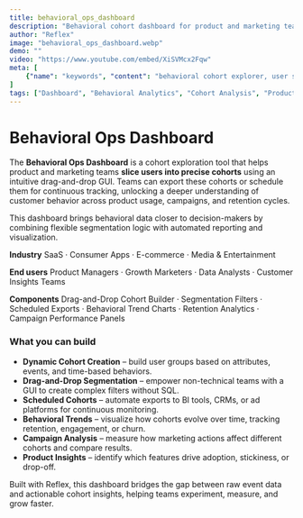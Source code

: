 ```yaml
---
title: behavioral_ops_dashboard
description: "Behavioral cohort dashboard for product and marketing teams to create, analyze, and schedule user segments for ongoing insights."
author: "Reflex"
image: "behavioral_ops_dashboard.webp"
demo: ""
video: "https://www.youtube.com/embed/XiSVMcx2Fqw"
meta: [
    {"name": "keywords", "content": "behavioral cohort explorer, user segmentation dashboard, product analytics, marketing analytics, cohort scheduling, Reflex app"},
]
tags: ["Dashboard", "Behavioral Analytics", "Cohort Analysis", "Product Growth", "Marketing Insights"]
---
```


# Behavioral Ops Dashboard

The **Behavioral Ops Dashboard** is a cohort exploration tool that helps product and marketing teams **slice users into precise cohorts** using an intuitive drag-and-drop GUI.
Teams can export these cohorts or schedule them for continuous tracking, unlocking a deeper understanding of customer behavior across product usage, campaigns, and retention cycles.

This dashboard brings behavioral data closer to decision-makers by combining flexible segmentation logic with automated reporting and visualization.

**Industry**
SaaS · Consumer Apps · E-commerce · Media & Entertainment

**End users**
Product Managers · Growth Marketers · Data Analysts · Customer Insights Teams

**Components**
Drag-and-Drop Cohort Builder · Segmentation Filters · Scheduled Exports · Behavioral Trend Charts · Retention Analytics · Campaign Performance Panels


### What you can build

* **Dynamic Cohort Creation** – build user groups based on attributes, events, and time-based behaviors.
* **Drag-and-Drop Segmentation** – empower non-technical teams with a GUI to create complex filters without SQL.
* **Scheduled Cohorts** – automate exports to BI tools, CRMs, or ad platforms for continuous monitoring.
* **Behavioral Trends** – visualize how cohorts evolve over time, tracking retention, engagement, or churn.
* **Campaign Analysis** – measure how marketing actions affect different cohorts and compare results.
* **Product Insights** – identify which features drive adoption, stickiness, or drop-off.

Built with Reflex, this dashboard bridges the gap between raw event data and actionable cohort insights, helping teams experiment, measure, and grow faster.
